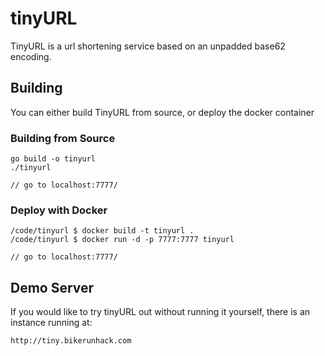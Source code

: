 # tinyURL
TinyURL is a url shortening service based on an unpadded base62 encoding.


## Building
You can either build TinyURL from source, or deploy the docker container

### Building from Source
```
go build -o tinyurl
./tinyurl

// go to localhost:7777/
```

### Deploy with Docker
```
/code/tinyurl $ docker build -t tinyurl .
/code/tinyurl $ docker run -d -p 7777:7777 tinyurl

// go to localhost:7777/
```

## Demo Server
If you would like to try tinyURL out without running it yourself, there is an instance running at:
```
http://tiny.bikerunhack.com
```
